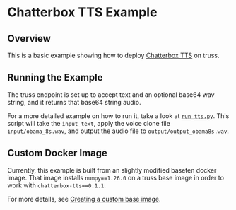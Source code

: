 # Chatterbox TTS Example
## Overview
This is a basic example showing how to deploy [Chatterbox TTS](https://github.com/resemble-ai/chatterbox) on truss.

## Running the Example
The truss endpoint is set up to accept text and an optional base64 wav string, and it returns that base64 string audio.

For a more detailed example on how to run it, take a look at [`run_tts.py`](https://github.com/basetenlabs/truss-examples/blob/main/chatterbox-tts/run_tts.py). This script will take the `input_text`, apply the voice clone file `input/obama_8s.wav`, and output the audio file to `output/output_obama8s.wav`.

## Custom Docker Image
Currently, this example is built from an slightly modified baseten docker image. That image installs `numpy==1.26.0` on a truss base image in order to work with `chatterbox-tts==0.1.1`.

For more details, see [Creating a custom base image](https://docs.baseten.co/development/model/base-images#creating-a-custom-base-image).
